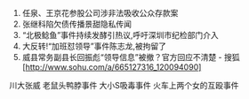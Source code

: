 1. 任泉、王京花参股公司涉非法吸收公众存款案
2. 张继科陷欠债传播景甜隐私传闻
3. “北极鲶鱼”事件持续发酵引热议,呼吁深圳市纪检部门介入
4. 大反转!“加班怼领导”事件陈志龙,被拘留了
5. 威县常务副县长回振彪“领导信息”被撤？官方回应不清楚 - 搜狐[http://www.sohu.com/a/665127316_120094090]

川大张威
老鼠头鸭脖事件
大小S吸毒事件
火车上两个女的互殴事件